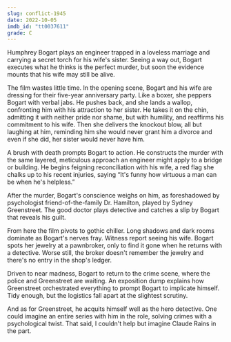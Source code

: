 ```yaml
---
slug: conflict-1945
date: 2022-10-05
imdb_id: "tt0037611"
grade: C
---
```


Humphrey Bogart plays an engineer trapped in a loveless marriage and carrying a secret torch for his wife's sister. Seeing a way out, Bogart executes what he thinks is the perfect murder, but soon the evidence mounts that his wife may still be alive.

<!-- end -->

The film wastes little time. In the opening scene, Bogart and his wife are dressing for their five-year anniversary party. Like a boxer, she peppers Bogart with verbal jabs. He pushes back, and she lands a wallop, confronting him with his attraction to her sister. He takes it on the chin, admitting it with neither pride nor shame, but with humility, and reaffirms his commitment to his wife. Then she delivers the knockout blow, all but laughing at him, reminding him she would never grant him a divorce and even if she did, her sister would never have him.

A brush with death prompts Bogart to action. He constructs the murder with the same layered, meticulous approach an engineer might apply to a bridge or building. He begins feigning reconciliation with his wife, a red flag she chalks up to his recent injuries, saying “It's funny how virtuous a man can be when he's helpless.”

After the murder, Bogart's conscience weighs on him, as foreshadowed by psychologist friend-of-the-family Dr. Hamilton, played by Sydney Greenstreet. The good doctor plays detective and catches a slip by Bogart that reveals his guilt.

From here the film pivots to gothic chiller. Long shadows and dark rooms dominate as Bogart's nerves fray. Witness report seeing his wife. Bogart spots her jewelry at a pawnbroker, only to find it gone when he returns with a detective. Worse still, the broker doesn't remember the jewelry and there's no entry in the shop's ledger.

Driven to near madness, Bogart to return to the crime scene, where the police and Greenstreet are waiting. An exposition dump explains how Greenstreet orchestrated everything to prompt Bogart to implicate himself. Tidy enough, but the logistics fall apart at the slightest scrutiny.

And as for Greenstreet, he acquits himself well as the hero detective. One could imagine an entire series with him in the role, solving crimes with a psychological twist. That said, I couldn't help but imagine Claude Rains in the part.
